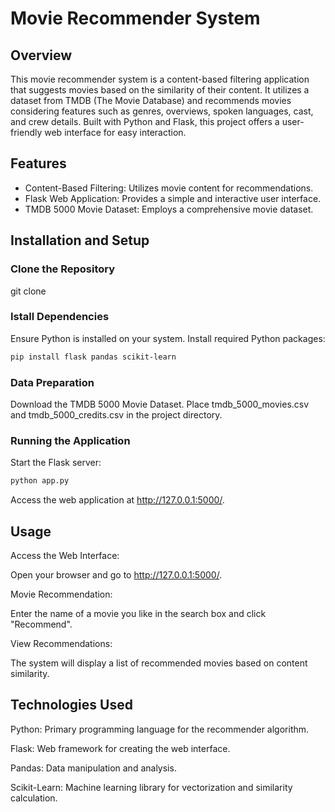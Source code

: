 
# Movie Recommender System

## Overview
This movie recommender system is a content-based filtering application that suggests movies based on the similarity of their content. It utilizes a dataset from TMDB (The Movie Database) and recommends movies considering features such as genres, overviews, spoken languages, cast, and crew details. Built with Python and Flask, this project offers a user-friendly web interface for easy interaction.

## Features
- Content-Based Filtering: Utilizes movie content for recommendations.
- Flask Web Application: Provides a simple and interactive user interface.
- TMDB 5000 Movie Dataset: Employs a comprehensive movie dataset.

## Installation and Setup

### Clone the Repository
git clone 

### Istall Dependencies
Ensure Python is installed on your system.
Install required Python packages:

```bash
pip install flask pandas scikit-learn
```

### Data Preparation
Download the TMDB 5000 Movie Dataset.
Place tmdb_5000_movies.csv and tmdb_5000_credits.csv in the project directory.
### Running the Application
Start the Flask server:
```bash
python app.py
```
Access the web application at http://127.0.0.1:5000/.

## Usage

Access the Web Interface:

Open your browser and go to http://127.0.0.1:5000/.

Movie Recommendation:

Enter the name of a movie you like in the search box and click "Recommend".

View Recommendations:

The system will display a list of recommended movies based on content similarity.

## Technologies Used

Python: Primary programming language for the recommender algorithm.

Flask: Web framework for creating the web interface.

Pandas: Data manipulation and analysis.

Scikit-Learn: Machine learning library for vectorization and similarity calculation.
